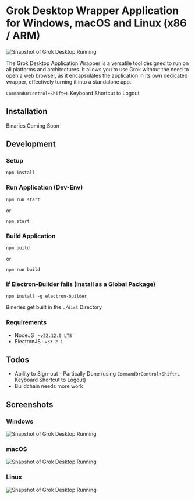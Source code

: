 # Grok Desktop Wrapper Application for Windows, macOS and Linux (x86 / ARM)

![Snapshot of Grok Desktop Running](appsnapshot.png)

The Grok Desktop Application Wrapper is a versatile tool designed to run on all platforms and architectures. It allows you to use Grok without the need to open a web browser, as it encapsulates the application in its own dedicated wrapper, effectively turning it into a standalone app.

```CommandOrControl+Shift+L``` Keyboard Shortcut to Logout

## Installation
Binaries Coming Soon

## Development
### Setup
```
npm install
```

### Run Application (Dev-Env)
```
npm run start
```
or
```
npm start
```

### Build Application
```
npm build
```
or
```
npm run build
```

### if Electron-Builder fails (install as a Global Package)
```
npm install -g electron-builder
```

Bineries get built in the ```./dist``` Directory

### Requirements
* NodeJS ``` ~v22.12.0 LTS```
* ElectronJS ``` ~v33.2.1 ```


## Todos
* Ability to Sign-out - Partically Done (using ```CommandOrControl+Shift+L``` Keyboard Shortcut to Logout)
* Buildchain needs more work

## Screenshots

### Windows
![Snapshot of Grok Desktop Running](appsnapshot.png)

### macOS
![Snapshot of Grok Desktop Running](appsnapshot_macOS.png)

### Linux
![Snapshot of Grok Desktop Running](appsnapshot_linux.png)